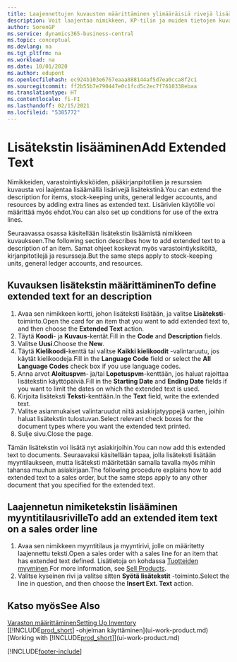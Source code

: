 ```yaml
---
title: Laajennettujen kuvausten määrittäminen ylimääräisiä rivejä lisäämällä
description: Voit laajentaa nimikkeen, KP-tilin ja muiden tietojen kuvauksena käytettävää vakiotekstiä lisäämällä ylimääräisiä rivejä.
author: SorenGP
ms.service: dynamics365-business-central
ms.topic: conceptual
ms.devlang: na
ms.tgt_pltfrm: na
ms.workload: na
ms.date: 10/01/2020
ms.author: edupont
ms.openlocfilehash: ec924b103e6767eaaa888144af5d7ea0cca8f2c1
ms.sourcegitcommit: ff2b55b7e790447e0c1fcd5c2ec7f7610338ebaa
ms.translationtype: HT
ms.contentlocale: fi-FI
ms.lasthandoff: 02/15/2021
ms.locfileid: "5385772"
---
```

# <a name="add-extended-text"></a><span data-ttu-id="e3198-103">Lisätekstin lisääminen</span><span class="sxs-lookup"><span data-stu-id="e3198-103">Add Extended Text</span></span>

<span data-ttu-id="e3198-104">Nimikkeiden, varastointiyksiköiden, pääkirjanpitotilien ja resurssien kuvausta voi laajentaa lisäämällä lisärivejä lisätekstinä.</span><span class="sxs-lookup"><span data-stu-id="e3198-104">You can extend the description for items, stock-keeping units, general ledger accounts, and resources by adding extra lines as extended text.</span></span> <span data-ttu-id="e3198-105">Lisärivien käytölle voi määrittää myös ehdot.</span><span class="sxs-lookup"><span data-stu-id="e3198-105">You can also set up conditions for use of the extra lines.</span></span>  

<span data-ttu-id="e3198-106">Seuraavassa osassa käsitellään lisätekstin lisäämistä nimikkeen kuvaukseen.</span><span class="sxs-lookup"><span data-stu-id="e3198-106">The following section describes how to add extended text to a description of an item.</span></span> <span data-ttu-id="e3198-107">Samat ohjeet koskevat myös varastointiyksiköitä, kirjanpitotilejä ja resursseja.</span><span class="sxs-lookup"><span data-stu-id="e3198-107">But the same steps apply to stock-keeping units, general ledger accounts, and resources.</span></span>  

## <a name="to-define-extended-text-for-an-description"></a><span data-ttu-id="e3198-108">Kuvauksen lisätekstin määrittäminen</span><span class="sxs-lookup"><span data-stu-id="e3198-108">To define extended text for an description</span></span>

1. <span data-ttu-id="e3198-109">Avaa sen nimikkeen kortti, johon lisäteksti lisätään, ja valitse **Lisäteksti**-toiminto.</span><span class="sxs-lookup"><span data-stu-id="e3198-109">Open the card for an item that you want to add extended text to, and then choose the **Extended Text** action.</span></span>
2. <span data-ttu-id="e3198-110">Täytä **Koodi**- ja **Kuvaus**-kentät.</span><span class="sxs-lookup"><span data-stu-id="e3198-110">Fill in the **Code** and **Description** fields.</span></span>
3. <span data-ttu-id="e3198-111">Valitse **Uusi**.</span><span class="sxs-lookup"><span data-stu-id="e3198-111">Choose the **New**.</span></span>
4. <span data-ttu-id="e3198-112">Täytä **Kielikoodi**-kenttä tai valitse **Kaikki kielikoodit** -valintaruutu, jos käytät kielikoodeja.</span><span class="sxs-lookup"><span data-stu-id="e3198-112">Fill in the **Language Code** field or select the **All Language Codes** check box if you use language codes.</span></span>
5. <span data-ttu-id="e3198-113">Anna arvot **Aloituspvm**- ja/tai **Lopetuspvm**-kenttään, jos haluat rajoittaa lisätekstin käyttöpäiviä.</span><span class="sxs-lookup"><span data-stu-id="e3198-113">Fill in the **Starting Date** and **Ending Date** fields if you want to limit the dates on which the extended text is used.</span></span>
6. <span data-ttu-id="e3198-114">Kirjoita lisäteksti **Teksti**-kenttään.</span><span class="sxs-lookup"><span data-stu-id="e3198-114">In the **Text** field, write the extended text.</span></span>
7. <span data-ttu-id="e3198-115">Valitse asianmukaiset valintaruudut niitä asiakirjatyyppejä varten, joihin haluat lisätekstin tulostuvan.</span><span class="sxs-lookup"><span data-stu-id="e3198-115">Select relevant check boxes for the document types where you want the extended text printed.</span></span>
8. <span data-ttu-id="e3198-116">Sulje sivu.</span><span class="sxs-lookup"><span data-stu-id="e3198-116">Close the page.</span></span>

<span data-ttu-id="e3198-117">Tämän lisätekstin voi lisätä nyt asiakirjoihin.</span><span class="sxs-lookup"><span data-stu-id="e3198-117">You can now add this extended text to documents.</span></span> <span data-ttu-id="e3198-118">Seuraavaksi käsitellään tapaa, jolla lisäteksti lisätään myyntilaukseen, mutta lisäteksti määritetään samalla tavalla myös mihin tahansa muuhun asiakirjaan.</span><span class="sxs-lookup"><span data-stu-id="e3198-118">The following procedure explains how to add extended text to a sales order, but the same steps apply to any other document that you specified for the extended text.</span></span>  

## <a name="to-add-an-extended-item-text-on-a-sales-order-line"></a><span data-ttu-id="e3198-119">Laajennetun nimiketekstin lisääminen myyntitilausriville</span><span class="sxs-lookup"><span data-stu-id="e3198-119">To add an extended item text on a sales order line</span></span>

1. <span data-ttu-id="e3198-120">Avaa sen nimikkeen myyntitilaus ja myyntirivi, jolle on määritetty laajennettu teksti.</span><span class="sxs-lookup"><span data-stu-id="e3198-120">Open a sales order with a sales line for an item that has extended text defined.</span></span> <span data-ttu-id="e3198-121">Lisätietoja on kohdassa [Tuotteiden myyminen](sales-how-sell-products.md).</span><span class="sxs-lookup"><span data-stu-id="e3198-121">For more information, see [Sell Products](sales-how-sell-products.md).</span></span>
2. <span data-ttu-id="e3198-122">Valitse kyseinen rivi ja valitse sitten **Syötä lisätekstit** -toiminto.</span><span class="sxs-lookup"><span data-stu-id="e3198-122">Select the line in question, and then choose the **Insert Ext. Text** action.</span></span>

## <a name="see-also"></a><span data-ttu-id="e3198-123">Katso myös</span><span class="sxs-lookup"><span data-stu-id="e3198-123">See Also</span></span>

[<span data-ttu-id="e3198-124">Varaston määrittäminen</span><span class="sxs-lookup"><span data-stu-id="e3198-124">Setting Up Inventory</span></span>](inventory-setup-inventory.md)  
<span data-ttu-id="e3198-125">[[!INCLUDE[prod_short](includes/prod_short.md)] -ohjelman käyttäminen](ui-work-product.md)</span><span class="sxs-lookup"><span data-stu-id="e3198-125">[Working with [!INCLUDE[prod_short](includes/prod_short.md)]](ui-work-product.md)</span></span>


[!INCLUDE[footer-include](includes/footer-banner.md)]